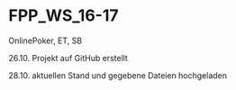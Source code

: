 # FPP_WS_16-17
OnlinePoker, ET, SB

26.10.	Projekt auf GitHub erstellt

28.10.	aktuellen Stand und gegebene Dateien hochgeladen
